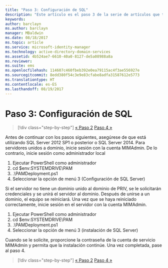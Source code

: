 ```yaml
---
title: "Paso 3: Configuración de SQL"
description: "Este artículo es el paso 3 de la serie de artículos que trata sobre cómo configurar Privileged Identity Manager mediante scripts y describe los pasos de configuración de SQL Server."
keywords: 
author: barclayn
ms.author: barclayn
manager: MBaldwin
ms.date: 08/18/2017
ms.topic: article
ms.service: microsoft-identity-manager
ms.technology: active-directory-domain-services
ms.assetid: 4b524ae7-6610-40a0-8127-de5a08988a8a
ms.reviewer: 
ms.suite: ems
ms.openlocfilehash: 114607c460fbeb392e0ea79115ac4f3ae556927e
ms.sourcegitcommit: 8edd380f54c3e9e83cfabe8adfa31587612e5773
ms.translationtype: HT
ms.contentlocale: es-ES
ms.lasthandoff: 08/19/2017
---
```

# <a name="step-3-configuring-sql"></a>Paso 3: Configuración de SQL

>[!div class="step-by-step"]
[« Paso 2](sp1-step2-configuring-corp-domain.md)
[Paso 4 »](sp1-step4-configuring-sharepoint.md)

Antes de continuar con los pasos siguientes, asegúrese de que está utilizando SQL Server 2012 SP1 o posterior o SQL Server 2014. Para servidores unidos a dominio, inicie sesión con la cuenta MIMAdmin. De lo contrario, inicie sesión como administrador local
1. Ejecutar PowerShell como administrador
2. cd $env:SYSTEMDRIVE\PAM
3. .\PAMDeployment.ps1
4. Seleccionar la opción de menú 3 (Configuración de SQL Server)

  Si el servidor no tiene un dominio unido al dominio de PRIV, se le solicitarán credenciales y se unirá el servidor al dominio.
  Después de unirse a un dominio, el equipo se reiniciará. Una vez que se haya reiniciado correctamente, inicie sesión en el servidor con la cuenta MIMAdmin.

1. Ejecutar PowerShell como administrador
2. cd $env:SYSTEMDRIVE\PAM
3. .\PAMDeployment.ps1
4. Seleccionar la opción de menú 3 (instalación de SQL Server)

Cuando se le solicite, proporcione la contraseña de la cuenta de servicio MIMAdmin y permita que la instalación continúe. Una vez completada, pase al paso 4.

>[!div class="step-by-step"]
[« Paso 2](sp1-step2-configuring-corp-domain.md)
[Paso 4 »](sp1-step4-configuring-sharepoint.md)
